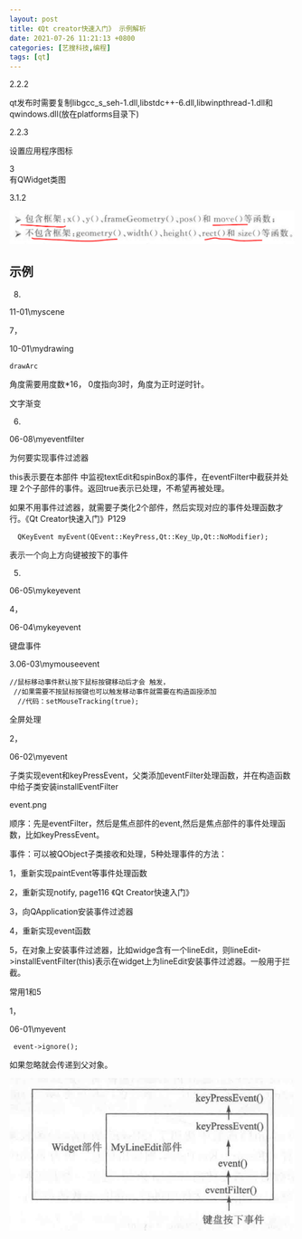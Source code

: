 ```yaml
---
layout: post
title: 《Qt creator快速入门》 示例解析
date: 2021-07-26 11:21:13 +0800
categories: [艺搜科技,编程]
tags: [qt]
---
```

2.2.2

qt发布时需要复制libgcc_s_seh-1.dll,libstdc++-6.dll,libwinpthread-1.dll和qwindows.dll(放在platforms目录下)

2.2.3 

设置应用程序图标

3  
有QWidget类图

3.1.2 

![](/assets/book/qt_position.png)


## 示例 
8.

11-01\myscene



7，

10-01\mydrawing

```
drawArc
```

角度需要用度数*16， 0度指向3时，角度为正时逆时针。

文字渐变

6.

06-08\myeventfilter

为何要实现事件过滤器

this表示要在本部件 中监视textEdit和spinBox的事件，在eventFilter中截获并处理 2个子部件的事件。返回true表示已处理，不希望再被处理。

如果不用事件过滤器，就需要子类化2个部件，然后实现对应的事件处理函数才行。《Qt Creator快速入门》P129

```
  QKeyEvent myEvent(QEvent::KeyPress,Qt::Key_Up,Qt::NoModifier);
```

表示一个向上方向键被按下的事件



5.

06-05\mykeyevent

4，

06-04\mykeyevent

键盘事件

3.06-03\mymouseevent

```
//鼠标移动事件默认按下鼠标按键移动后才会 触发，
 //如果需要不按鼠标按键也可以触发移动事件就需要在构造函授添加
  //代码：setMouseTracking(true);
```

全屏处理



2，

06-02\myevent

子类实现event和keyPressEvent，父类添加eventFilter处理函数，并在构造函数中给子类安装installEventFilter

event.png

顺序：先是eventFilter，然后是焦点部件的event,然后是焦点部件的事件处理函数，比如keyPressEvent。





事件：可以被QObject子类接收和处理，5种处理事件的方法：

1，重新实现paintEvent等事件处理函数

2，重新实现notify,   page116 《Qt Creator快速入门》

3，向QApplication安装事件过滤器

4，重新实现event函数

5，在对象上安装事件过滤器，比如widge含有一个lineEdit，则lineEdit->installEventFilter(this)表示在widget上为lineEdit安装事件过滤器。一般用于拦截。

常用1和5


1，

06-01\myevent

```
 event->ignore(); 
```

如果忽略就会传递到父对象。

![](/assets/book/event.png)
